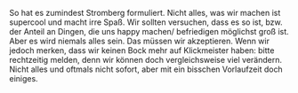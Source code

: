 So hat es zumindest Stromberg formuliert. Nicht alles, was wir machen ist supercool und macht irre Spaß. Wir sollten versuchen, dass es so ist, bzw. der Anteil an Dingen, die uns happy machen/ befriedigen möglichst groß ist. Aber es wird niemals alles sein. Das müssen wir akzeptieren. Wenn wir jedoch merken, dass wir keinen Bock mehr auf Klickmeister haben: bitte rechtzeitig melden, denn wir können doch vergleichsweise viel verändern. Nicht alles und oftmals nicht sofort, aber mit ein bisschen Vorlaufzeit doch einiges.

